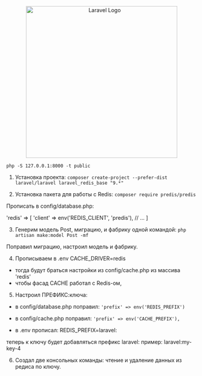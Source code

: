 <p align="center"><a href="https://laravel.com" target="_blank"><img src="https://raw.githubusercontent.com/laravel/art/master/logo-lockup/5%20SVG/2%20CMYK/1%20Full%20Color/laravel-logolockup-cmyk-red.svg" width="400" alt="Laravel Logo"></a></p>

`php -S 127.0.0.1:8000 -t public`

1. Установка проекта: `composer create-project --prefer-dist laravel/laravel laravel_redis_base "9.*"`

2. Установка пакета для работы с Redis: `composer require predis/predis` 

Прописать в config/database.php:

'redis' => [
    'client' => env('REDIS_CLIENT', 'predis'),
    // ...
]

3. Генерим модель Post, миграцию, и фабрику одной командой:
`php artisan make:model Post -mf`

Поправил миграцию, настроил модель и фабрику.

4. Прописываем в .env CACHE_DRIVER=redis
- тогда будут браться настройки из config/cache.php из массива 'redis'
- чтобы фасад CACHE работал с Redis-ом,

5. Настроил ПРЕФИКС:ключа:
- в config/database.php поправил:
`'prefix' => env('REDIS_PREFIX')`

- в config/cache.php поправил:
`'prefix' => env('CACHE_PREFIX'),`

- в .env прописал:
REDIS_PREFIX=laravel:

теперь к ключу будет добавляться префикс laravel:
пример: laravel:my-key-4

6. Создал две консольных команды: чтение и удаление данных из редиса по ключу.
